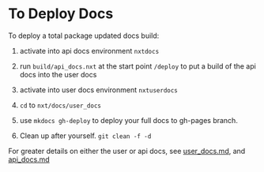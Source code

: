# To Deploy Docs

To deploy a total package updated docs build:

1. activate into api docs environment `nxtdocs`

2. run `build/api_docs.nxt`  at the start point `/deploy` to put a build of the api docs into the user docs

3. activate into user docs environment `nxtuserdocs`

4. `cd` to `nxt/docs/user_docs`

5. use `mkdocs gh-deploy` to deploy your full docs to gh-pages branch.

6. Clean up after yourself. `git clean -f -d`

For greater details on either the user or api docs, see [user_docs.md](user_docs/user_docs.md), and [api_docs.md](api_docs/api_docs.md)
